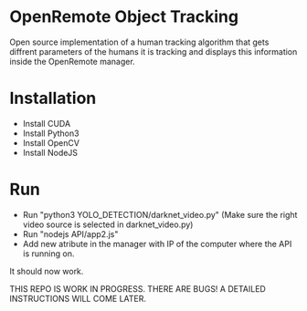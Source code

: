 # OpenRemote Object Tracking
Open source implementation of a human tracking algorithm that gets diffrent parameters of the humans it is tracking and displays this information inside the OpenRemote manager. 


# Installation
- Install CUDA
- Install Python3
- Install OpenCV 
- Install NodeJS

# Run
- Run "python3 YOLO_DETECTION/darknet_video.py" (Make sure the right video source is selected in darknet_video.py)
- Run "nodejs API/app2.js"
- Add new atribute in the manager with IP of the computer where the API is running on.

It should now work.

THIS REPO IS WORK IN PROGRESS. THERE ARE BUGS! A DETAILED INSTRUCTIONS WILL COME LATER.


